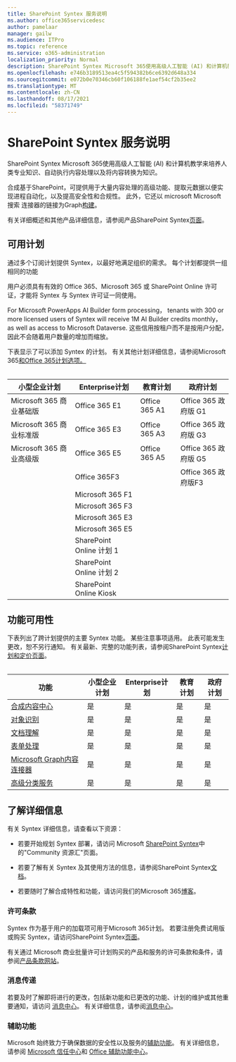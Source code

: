 ```yaml
---
title: SharePoint Syntex 服务说明
ms.author: office365servicedesc
author: pamelaar
manager: gailw
ms.audience: ITPro
ms.topic: reference
ms.service: o365-administration
localization_priority: Normal
description: SharePoint Syntex Microsoft 365使用高级人工智能 (AI) 和计算机教学来培养人类专业知识、自动执行内容处理以及将内容转换为知识。
ms.openlocfilehash: e746b3189513ea4c5f594382b6ce6392d648a334
ms.sourcegitcommit: e072b0e70346cb60f106188fe1aef54cf2b35ee2
ms.translationtype: MT
ms.contentlocale: zh-CN
ms.lasthandoff: 08/17/2021
ms.locfileid: "58371749"
---
```

# <a name="sharepoint-syntex-service-description"></a>SharePoint Syntex 服务说明 

SharePoint Syntex Microsoft 365使用高级人工智能 (AI) 和计算机教学来培养人类专业知识、自动执行内容处理以及将内容转换为知识。

合成基于SharePoint，可提供用于大量内容处理的高级功能、提取元数据以便实现进程自动化，以及提高安全性和合规性。 此外，它还以 microsoft Microsoft 搜索 连接器的链接为Graph[构建](/microsoftsearch/connectors-overview)。

有关详细概述和其他产品详细信息，请参阅产品SharePoint Syntex[页面](https://aka.ms/sharepointsyntex)。

## <a name="available-plans"></a>可用计划

通过多个订阅计划提供 Syntex，以最好地满足组织的需求。 每个计划都提供一组相同的功能

用户必须具有有效的 Office 365、Microsoft 365 或 SharePoint Online 许可证，才能将 Syntex 与 Syntex 许可证一同使用。

For Microsoft PowerApps AI Builder form processing， tenants with 300 or more licensed users of Syntex will receive 1M AI Builder credits monthly， as well as access to Microsoft Dataverse. 这些信用按租户而不是按用户分配，因此不会随着用户数量的增加而缩放。

下表显示了可以添加 Syntex 的计划。 有关其他计划详细信息，请参阅Microsoft 365[和Office 365计划选项。](../office-365-platform-service-description/office-365-plan-options.md)<br><br>


| 小型企业计划            | Enterprise计划         | 教育计划     | 政府计划         |
| ------------------------------- | ------------------------ | ------------------- | ------------------------ |
| Microsoft 365 商业基础版    | Office 365 E1            | Office 365 A1       | Office 365 政府版 G1 |
| Microsoft 365 商业标准版 | Office 365 E3            | Office 365 A3       | Office 365 政府版 G3 |
| Microsoft 365 商业高级版  | Office 365 E5            | Office 365 A5       | Office 365 政府版 G5 |
|                                 | Office 365F3            |                     | Office 365 政府版F3 |
|                                 | Microsoft 365 F1         |                     |                          |
|                                 | Microsoft 365 F3         |                     |                          |
|                                 | Microsoft 365 E3         |                     |                          |
|                                 | Microsoft 365 E5         |                     |                          |
|                                 | SharePoint Online 计划 1 |                     |                          |
|                                 | SharePoint Online 计划 2 |                     |                          |
|                                 | SharePoint Online Kiosk  |                     |                          |

## <a name="feature-availability"></a>功能可用性

下表列出了跨计划提供的主要 Syntex 功能。 某些注意事项适用。 此表可能发生更改，恕不另行通知。 有关最新、完整的功能列表，请参阅SharePoint Syntex[计划和定价页面](https://www.microsoft.com/microsoft-365/enterprise/sharepoint-syntex)。<br><br>

| 功能 | 小型企业计划 | Enterprise计划 | 教育计划 | 政府计划 |
|--|--|--|--|--|
| [合成内容中心](sharepoint-syntex-features.md#syntex-content-center) | 是 | 是 | 是 | 是 |
| [对象识别](sharepoint-syntex-features.md#object-recognition) | 是 | 是 | 是 | 是 |
| [文档理解](sharepoint-syntex-features.md#document-understanding) | 是 | 是 | 是 | 是 |
| [表单处理](sharepoint-syntex-features.md#form-processing) | 是 | 是 | 是 | 是 |
| [Microsoft Graph内容连接器](sharepoint-syntex-features.md#microsoft-graph-content-connectors) | 是 | 是 | 是 | 是 |
| [高级分类服务](sharepoint-syntex-features.md#advanced-taxonomy-services) | 是 | 是 | 是 | 是 |

## <a name="learn-more"></a>了解详细信息

有关 Syntex 详细信息，请查看以下资源：

  - 若要开始规划 Syntex 部署，请访问 Microsoft [SharePoint Syntex](https://resources.techcommunity.microsoft.com/sharepoint-syntex/)中的"Community 资源汇"页面。

  - 若要了解有关 Syntex 及其使用方法的信息，请参阅SharePoint Syntex[文档](/microsoft-365/contentunderstanding/)。

  - 若要随时了解合成特性和功能，请访问我们的Microsoft 365[博客](https://go.microsoft.com/fwlink/?linkid=2084915)。

### <a name="licensing-terms"></a>许可条款

Syntex 作为基于用户的加载项可用于Microsoft 365计划。 若要注册免费试用版或购买 Syntex，请访问SharePoint Syntex[页面](https://aka.ms/sharepointsyntex)。

有关通过 Microsoft 商业批量许可计划购买的产品和服务的许可条款和条件，请参阅[产品条款网站](https://www.microsoft.com/licensing/terms/)。

### <a name="messaging"></a>消息传递

若要及时了解即将进行的更改，包括新功能和已更改的功能、计划的维护或其他重要通知，请访问 [消息中心](https://go.microsoft.com/fwlink/p/?linkid=2070717)。 有关详细信息，请参阅[消息中心](/microsoft-365/admin/manage/message-center)。

### <a name="accessibility"></a>辅助功能

Microsoft 始终致力于确保数据的安全性以及服务的[辅助功能](https://www.microsoft.com/trust-center/compliance/accessibility)。 有关详细信息，请参阅 [Microsoft 信任中心](https://www.microsoft.com/trust-center)和 [Office 辅助功能中心](https://support.office.com/article/ecab0fcf-d143-4fe8-a2ff-6cd596bddc6d)。